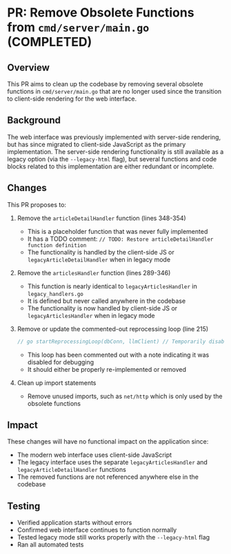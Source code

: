 # PR: Remove Obsolete Functions from `cmd/server/main.go` (COMPLETED)

## Overview

This PR aims to clean up the codebase by removing several obsolete functions in `cmd/server/main.go` that are no longer used since the transition to client-side rendering for the web interface.

## Background

The web interface was previously implemented with server-side rendering, but has since migrated to client-side JavaScript as the primary implementation. The server-side rendering functionality is still available as a legacy option (via the `--legacy-html` flag), but several functions and code blocks related to this implementation are either redundant or incomplete.

## Changes

This PR proposes to:

1. Remove the `articleDetailHandler` function (lines 348-354)
   - This is a placeholder function that was never fully implemented
   - It has a TODO comment: `// TODO: Restore articleDetailHandler function definition`
   - The functionality is handled by the client-side JS or `legacyArticleDetailHandler` when in legacy mode

2. Remove the `articlesHandler` function (lines 289-346)
   - This function is nearly identical to `legacyArticlesHandler` in `legacy_handlers.go`
   - It is defined but never called anywhere in the codebase
   - The functionality is now handled by client-side JS or `legacyArticlesHandler` when in legacy mode

3. Remove or update the commented-out reprocessing loop (line 215)
   ```go
   // go startReprocessingLoop(dbConn, llmClient) // Temporarily disabled for debugging
   ```
   - This loop has been commented out with a note indicating it was disabled for debugging
   - It should either be properly re-implemented or removed

4. Clean up import statements
   - Remove unused imports, such as `net/http` which is only used by the obsolete functions

## Impact

These changes will have no functional impact on the application since:
- The modern web interface uses client-side JavaScript
- The legacy interface uses the separate `legacyArticlesHandler` and `legacyArticleDetailHandler` functions
- The removed functions are not referenced anywhere else in the codebase

## Testing

- Verified application starts without errors
- Confirmed web interface continues to function normally
- Tested legacy mode still works properly with the `--legacy-html` flag
- Ran all automated tests
